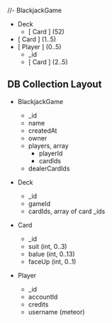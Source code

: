 
//- BlackjackGame
  - Deck
    - [ Card ] (52)
  - [ Card ] (1..5)
  - [ Player ] (0..5)
    - _id
    - [ Card ] (2..5)

## DB Collection Layout

- BlackjackGame
  - _id
  - name
  - createdAt
  - owner
  - players, array
    - playerId
    - cardIds
  - dealerCardIds

- Deck
  - _id
  - gameId
  - cardIds, array of card _ids

- Card
  - _id
  - suit (int, 0..3)
  - balue (int, 0..13)
  - faceUp (int, 0..1)

- Player
  - _id
  - accountId
  - credits
  - username (meteor)
